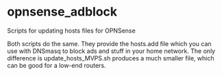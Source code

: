# opnsense_adblock
Scripts for updating hosts files for OPNSense

Both scripts do the same. They provide the hosts.add file which you can use with DNSmasq to block ads and stuff in your home network. The only difference is update_hosts_MVPS.sh produces a much smaller file, which can be good for a low-end routers.
